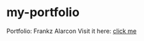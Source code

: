 # my-portfolio
Portfolio: Frankz Alarcon
Visit it here: [click me](https://frankz-portfolio.netlify.app/ "click me")
